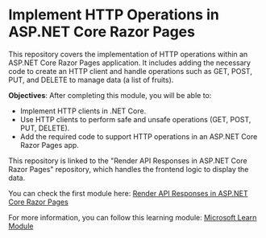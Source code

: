 # Implement HTTP Operations in ASP.NET Core Razor Pages
This repository covers the implementation of HTTP operations within an ASP.NET Core Razor Pages application. It includes adding the necessary code to create an HTTP client and handle operations such as GET, POST, PUT, and DELETE to manage data (a list of fruits).

**Objectives**:
After completing this module, you will be able to:

* Implement HTTP clients in .NET Core.
* Use HTTP clients to perform safe and unsafe operations (GET, POST, PUT, DELETE).
* Add the required code to support HTTP operations in an ASP.NET Core Razor Pages app.

This repository is linked to the "Render API Responses in ASP.NET Core Razor Pages" repository,
which handles the frontend logic to display the data.

You can check the first module here: [Render API Responses in ASP.NET Core Razor Pages](https://github.com/AlienWashim/Render-API-Responses-in-ASP.NET-Core-Razor-Pages)

For more information, you can follow this learning module: [Microsoft Learn Module](https://learn.microsoft.com/en-gb/training/modules/implement-http-operations-asp-razor/)

